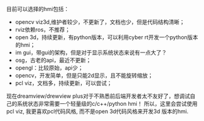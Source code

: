 目前可以选择的hmi包括：

* opencv viz3d,维护者较少，不更新了，文档也少，但是代码结构清晰；
* rviz依赖ros，不推荐；
* open 3d，持续更新，有python版本，可以利用cyber rt开发一个python版本的hmi；
* im gui，带gui的架构，但是对于显示系统状态来说有一点大了？
* osg，古老的api，最近不更新；
* opengl：比较原始，api少；
* opencv，开发简单，但是只能2d显示，且不能旋转缩放；
* pcl viz，文档多，持续更新，可以尝试；

现在dreamview/drewview plus对于不熟悉前后端开发者太不友好了，想调试自己的系统状态非常需要一个轻量级的c/c++/python hmi！
所以，这里会尝试使用pcl viz, 我更喜欢pcl代码风格, 而不是open 3d代码风格来开发3d 版本的hmi.